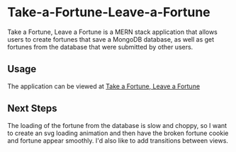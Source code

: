 ﻿# Take-a-Fortune-Leave-a-Fortune

Take a Fortune, Leave a Fortune is a MERN stack application that allows users to create fortunes that save a MongoDB database, as well as get fortunes from the database that were submitted by other users.

## Usage

The application can be viewed at [Take a Fortune, Leave a Fortune](https://takeafortuneleaveafortune.herokuapp.com)

## Next Steps

The loading of the fortune from the database is slow and choppy, so I want to create an svg loading animation and then have the broken fortune cookie and fortune appear smoothly. I'd also like to add transitions between views.
